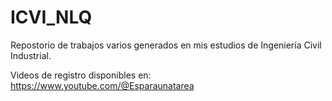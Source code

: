 # ICVI_NLQ
Repostorio de trabajos varios generados en mis estudios de Ingeniería Civil Industrial.

Videos de registro disponibles en:
https://www.youtube.com/@Esparaunatarea


